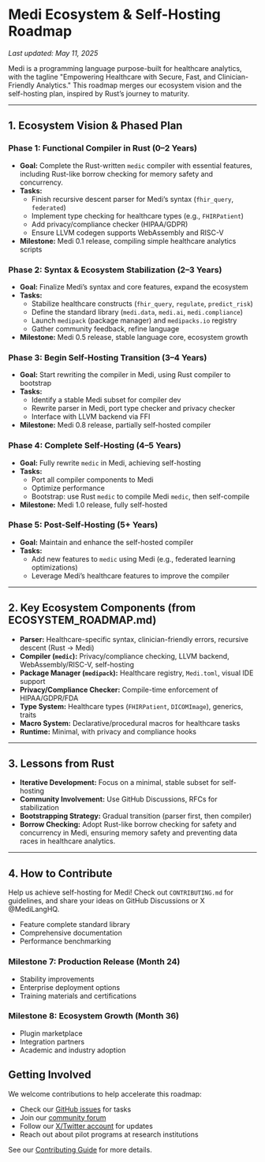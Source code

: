 # Medi Ecosystem & Self-Hosting Roadmap

_Last updated: May 11, 2025_

Medi is a programming language purpose-built for healthcare analytics, with the tagline "Empowering Healthcare with Secure, Fast, and Clinician-Friendly Analytics." This roadmap merges our ecosystem vision and the self-hosting plan, inspired by Rust’s journey to maturity.

---

## 1. Ecosystem Vision & Phased Plan

### Phase 1: Functional Compiler in Rust (0–2 Years)
- **Goal:** Complete the Rust-written `medic` compiler with essential features, including Rust-like borrow checking for memory safety and concurrency.
- **Tasks:**
  - Finish recursive descent parser for Medi’s syntax (`fhir_query`, `federated`)
  - Implement type checking for healthcare types (e.g., `FHIRPatient`)
  - Add privacy/compliance checker (HIPAA/GDPR)
  - Ensure LLVM codegen supports WebAssembly and RISC-V
- **Milestone:** Medi 0.1 release, compiling simple healthcare analytics scripts

### Phase 2: Syntax & Ecosystem Stabilization (2–3 Years)
- **Goal:** Finalize Medi’s syntax and core features, expand the ecosystem
- **Tasks:**
  - Stabilize healthcare constructs (`fhir_query`, `regulate`, `predict_risk`)
  - Define the standard library (`medi.data`, `medi.ai`, `medi.compliance`)
  - Launch `medipack` (package manager) and `medipacks.io` registry
  - Gather community feedback, refine language
- **Milestone:** Medi 0.5 release, stable language core, ecosystem growth

### Phase 3: Begin Self-Hosting Transition (3–4 Years)
- **Goal:** Start rewriting the compiler in Medi, using Rust compiler to bootstrap
- **Tasks:**
  - Identify a stable Medi subset for compiler dev
  - Rewrite parser in Medi, port type checker and privacy checker
  - Interface with LLVM backend via FFI
- **Milestone:** Medi 0.8 release, partially self-hosted compiler

### Phase 4: Complete Self-Hosting (4–5 Years)
- **Goal:** Fully rewrite `medic` in Medi, achieving self-hosting
- **Tasks:**
  - Port all compiler components to Medi
  - Optimize performance
  - Bootstrap: use Rust `medic` to compile Medi `medic`, then self-compile
- **Milestone:** Medi 1.0 release, fully self-hosted

### Phase 5: Post-Self-Hosting (5+ Years)
- **Goal:** Maintain and enhance the self-hosted compiler
- **Tasks:**
  - Add new features to `medic` using Medi (e.g., federated learning optimizations)
  - Leverage Medi’s healthcare features to improve the compiler

---

## 2. Key Ecosystem Components (from ECOSYSTEM_ROADMAP.md)
- **Parser:** Healthcare-specific syntax, clinician-friendly errors, recursive descent (Rust → Medi)
- **Compiler (`medic`):** Privacy/compliance checking, LLVM backend, WebAssembly/RISC-V, self-hosting
- **Package Manager (`medipack`):** Healthcare registry, `Medi.toml`, visual IDE support
- **Privacy/Compliance Checker:** Compile-time enforcement of HIPAA/GDPR/FDA
- **Type System:** Healthcare types (`FHIRPatient`, `DICOMImage`), generics, traits
- **Macro System:** Declarative/procedural macros for healthcare tasks
- **Runtime:** Minimal, with privacy and compliance hooks

---

## 3. Lessons from Rust
- **Iterative Development:** Focus on a minimal, stable subset for self-hosting
- **Community Involvement:** Use GitHub Discussions, RFCs for stabilization
- **Bootstrapping Strategy:** Gradual transition (parser first, then compiler)
- **Borrow Checking:** Adopt Rust-like borrow checking for safety and concurrency in Medi, ensuring memory safety and preventing data races in healthcare analytics.

---

## 4. How to Contribute
Help us achieve self-hosting for Medi! Check out `CONTRIBUTING.md` for guidelines, and share your ideas on GitHub Discussions or X @MediLangHQ.
* Feature complete standard library
* Comprehensive documentation
* Performance benchmarking

### Milestone 7: Production Release (Month 24)
* Stability improvements
* Enterprise deployment options
* Training materials and certifications

### Milestone 8: Ecosystem Growth (Month 36)
* Plugin marketplace
* Integration partners
* Academic and industry adoption

## Getting Involved

We welcome contributions to help accelerate this roadmap:

* Check our [GitHub issues](https://github.com/MediLang/medi/issues) for tasks
* Join our [community forum](https://community.medi-lang.org)
* Follow our [X/Twitter account](https://twitter.com/MediLangHQ) for updates
* Reach out about pilot programs at research institutions

See our [Contributing Guide](../contributing/index.md) for more details.
